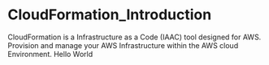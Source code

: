 # CloudFormation_Introduction
CloudFormation is a Infrastructure as a Code (IAAC) tool designed for AWS. 
Provision and manage your AWS Infrastructure within the AWS cloud Environment.
Hello World 

